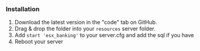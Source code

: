 ### Installation
1) Download the latest version in the "code" tab on GitHub.
2) Drag & drop the folder into your `resources` server folder.
4) Add `start 'esx_banking'` to your server.cfg and add the sql if you have
5) Reboot your server